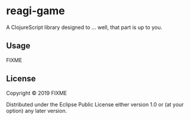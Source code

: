 # reagi-game

A ClojureScript library designed to ... well, that part is up to you.

## Usage

FIXME

## License

Copyright © 2019 FIXME

Distributed under the Eclipse Public License either version 1.0 or (at
your option) any later version.
